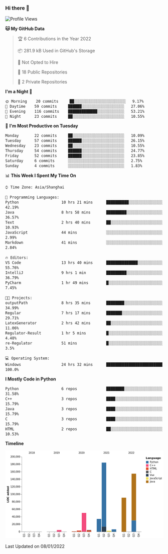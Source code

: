 ### Hi there 👋

<!--START_SECTION:waka-->
![Profile Views](http://img.shields.io/badge/Profile%20Views-0-blue)

**🐱 My GitHub Data** 

> 🏆 6 Contributions in the Year 2022
 > 
> 📦 281.9 kB Used in GitHub's Storage 
 > 
> 🚫 Not Opted to Hire
 > 
> 📜 18 Public Repositories 
 > 
> 🔑 2 Private Repositories  
 > 
**I'm a Night 🦉** 

```text
🌞 Morning    20 commits     ██░░░░░░░░░░░░░░░░░░░░░░░   9.17% 
🌆 Daytime    59 commits     ██████░░░░░░░░░░░░░░░░░░░   27.06% 
🌃 Evening    116 commits    █████████████░░░░░░░░░░░░   53.21% 
🌙 Night      23 commits     ██░░░░░░░░░░░░░░░░░░░░░░░   10.55%

```
📅 **I'm Most Productive on Tuesday** 

```text
Monday       22 commits     ██░░░░░░░░░░░░░░░░░░░░░░░   10.09% 
Tuesday      57 commits     ██████░░░░░░░░░░░░░░░░░░░   26.15% 
Wednesday    23 commits     ██░░░░░░░░░░░░░░░░░░░░░░░   10.55% 
Thursday     54 commits     ██████░░░░░░░░░░░░░░░░░░░   24.77% 
Friday       52 commits     ██████░░░░░░░░░░░░░░░░░░░   23.85% 
Saturday     6 commits      ░░░░░░░░░░░░░░░░░░░░░░░░░   2.75% 
Sunday       4 commits      ░░░░░░░░░░░░░░░░░░░░░░░░░   1.83%

```


📊 **This Week I Spent My Time On** 

```text
⌚︎ Time Zone: Asia/Shanghai

💬 Programming Languages: 
Python                   10 hrs 21 mins      ██████████░░░░░░░░░░░░░░░   42.19% 
Java                     8 hrs 58 mins       █████████░░░░░░░░░░░░░░░░   36.57% 
Text                     2 hrs 40 mins       ██░░░░░░░░░░░░░░░░░░░░░░░   10.93% 
JavaScript               44 mins             ░░░░░░░░░░░░░░░░░░░░░░░░░   2.99% 
Markdown                 41 mins             ░░░░░░░░░░░░░░░░░░░░░░░░░   2.84%

🔥 Editors: 
VS Code                  13 hrs 40 mins      ██████████████░░░░░░░░░░░   55.76% 
IntelliJ                 9 hrs 1 min         █████████░░░░░░░░░░░░░░░░   36.79% 
PyCharm                  1 hr 49 mins        █░░░░░░░░░░░░░░░░░░░░░░░░   7.45%

🐱‍💻 Projects: 
outputPath               8 hrs 35 mins       ████████░░░░░░░░░░░░░░░░░   34.99% 
Regular                  7 hrs 17 mins       ███████░░░░░░░░░░░░░░░░░░   29.71% 
LatexGenerator           2 hrs 42 mins       ██░░░░░░░░░░░░░░░░░░░░░░░   11.06% 
Regulator-Result         1 hr 5 mins         █░░░░░░░░░░░░░░░░░░░░░░░░   4.48% 
re-Regulator             51 mins             █░░░░░░░░░░░░░░░░░░░░░░░░   3.5%

💻 Operating System: 
Windows                  24 hrs 32 mins      █████████████████████████   100.0%

```

**I Mostly Code in Python** 

```text
Python                   6 repos             ████████░░░░░░░░░░░░░░░░░   31.58% 
C++                      3 repos             ████░░░░░░░░░░░░░░░░░░░░░   15.79% 
Java                     3 repos             ████░░░░░░░░░░░░░░░░░░░░░   15.79% 
C                        3 repos             ████░░░░░░░░░░░░░░░░░░░░░   15.79% 
HTML                     2 repos             ██░░░░░░░░░░░░░░░░░░░░░░░   10.53%

```


**Timeline**

![Chart not found](https://raw.githubusercontent.com/SuperMaxine/SuperMaxine/main/charts/bar_graph.png) 


 Last Updated on 08/01/2022
<!--END_SECTION:waka-->

<!--
**SuperMaxine/SuperMaxine** is a ✨ _special_ ✨ repository because its `README.md` (this file) appears on your GitHub profile.

Here are some ideas to get you started:

- 🔭 I’m currently working on ...
- 🌱 I’m currently learning ...
- 👯 I’m looking to collaborate on ...
- 🤔 I’m looking for help with ...
- 💬 Ask me about ...
- 📫 How to reach me: ...
- 😄 Pronouns: ...
- ⚡ Fun fact: ...
-->

